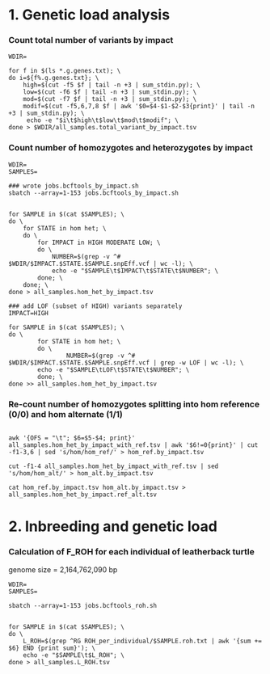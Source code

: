 
# 1. Genetic load analysis

### Count total number of variants by impact
```
WDIR=

for f in $(ls *.g.genes.txt); \
do i=${f%.g.genes.txt}; \
	high=$(cut -f5 $f | tail -n +3 | sum_stdin.py); \
	low=$(cut -f6 $f | tail -n +3 | sum_stdin.py); \
	mod=$(cut -f7 $f | tail -n +3 | sum_stdin.py); \
	modif=$(cut -f5,6,7,8 $f | awk '$0=$4-$1-$2-$3{print}' | tail -n +3 | sum_stdin.py); \
	 echo -e "$i\t$high\t$low\t$mod\t$modif"; \
done > $WDIR/all_samples.total_variant_by_impact.tsv

```

### Count number of homozygotes and heterozygotes by impact
```
WDIR=
SAMPLES=

### wrote jobs.bcftools_by_impact.sh
sbatch --array=1-153 jobs.bcftools_by_impact.sh


for SAMPLE in $(cat $SAMPLES); \
do \
	for STATE in hom het; \
	do \
		for IMPACT in HIGH MODERATE LOW; \
		do \
			NUMBER=$(grep -v ^# $WDIR/$IMPACT.$STATE.$SAMPLE.snpEff.vcf | wc -l); \
			echo -e "$SAMPLE\t$IMPACT\t$STATE\t$NUMBER"; \
		done; \
	done; \
done > all_samples.hom_het_by_impact.tsv

### add LOF (subset of HIGH) variants separately
IMPACT=HIGH

for SAMPLE in $(cat $SAMPLES); \
do \
        for STATE in hom het; \
        do \
                NUMBER=$(grep -v ^# $WDIR/$IMPACT.$STATE.$SAMPLE.snpEff.vcf | grep -w LOF | wc -l); \
        echo -e "$SAMPLE\tLOF\t$STATE\t$NUMBER"; \
        done; \
done >> all_samples.hom_het_by_impact.tsv

```


### Re-count number of homozygotes splitting into hom reference (0/0) and hom alternate (1/1)
```

awk '{OFS = "\t"; $6=$5-$4; print}' all_samples.hom_het_by_impact_with_ref.tsv | awk '$6!=0{print}' | cut -f1-3,6 | sed 's/hom/hom_ref/' > hom_ref.by_impact.tsv

cut -f1-4 all_samples.hom_het_by_impact_with_ref.tsv | sed 's/hom/hom_alt/' > hom_alt.by_impact.tsv

cat hom_ref.by_impact.tsv hom_alt.by_impact.tsv > all_samples.hom_het_by_impact.ref_alt.tsv
```


# 2. Inbreeding and genetic load

### Calculation of F_ROH for each individual of leatherback turtle

genome size = 2,164,762,090 bp

```
WDIR=
SAMPLES=

sbatch --array=1-153 jobs.bcftools_roh.sh


for SAMPLE in $(cat $SAMPLES); \
do \
	L_ROH=$(grep ^RG ROH_per_individual/$SAMPLE.roh.txt | awk '{sum += $6} END {print sum}'); \
	echo -e "$SAMPLE\t$L_ROH"; \
done > all_samples.L_ROH.tsv
```

